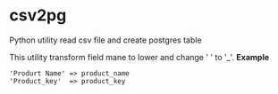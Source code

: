 # csv2pg
Python utility read csv file and  create postgres table 

This utility transform field mane to lower and change ' ' to '_'.
**Example**
```
'Produrt Name' => product_name
'Product_key'  => product_key
```

